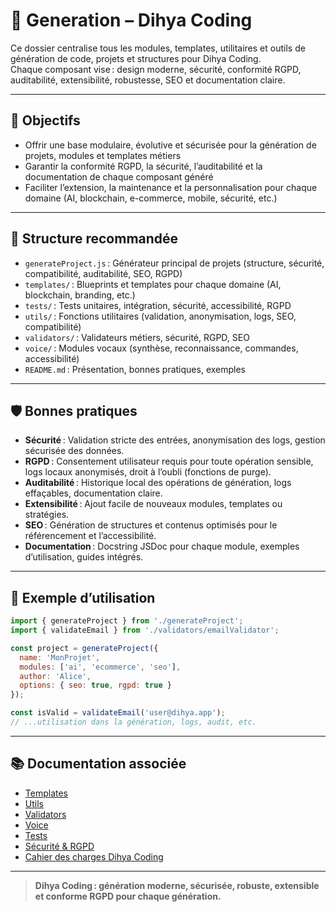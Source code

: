 # 🚀 Generation – Dihya Coding

Ce dossier centralise tous les modules, templates, utilitaires et outils de génération de code, projets et structures pour Dihya Coding.  
Chaque composant vise : design moderne, sécurité, conformité RGPD, auditabilité, extensibilité, robustesse, SEO et documentation claire.

---

## 🎯 Objectifs

- Offrir une base modulaire, évolutive et sécurisée pour la génération de projets, modules et templates métiers
- Garantir la conformité RGPD, la sécurité, l’auditabilité et la documentation de chaque composant généré
- Faciliter l’extension, la maintenance et la personnalisation pour chaque domaine (AI, blockchain, e-commerce, mobile, sécurité, etc.)

---

## 📁 Structure recommandée

- `generateProject.js` : Générateur principal de projets (structure, sécurité, compatibilité, auditabilité, SEO, RGPD)
- `templates/` : Blueprints et templates pour chaque domaine (AI, blockchain, branding, etc.)
- `tests/` : Tests unitaires, intégration, sécurité, accessibilité, RGPD
- `utils/` : Fonctions utilitaires (validation, anonymisation, logs, SEO, compatibilité)
- `validators/` : Validateurs métiers, sécurité, RGPD, SEO
- `voice/` : Modules vocaux (synthèse, reconnaissance, commandes, accessibilité)
- `README.md` : Présentation, bonnes pratiques, exemples

---

## 🛡️ Bonnes pratiques

- **Sécurité** : Validation stricte des entrées, anonymisation des logs, gestion sécurisée des données.
- **RGPD** : Consentement utilisateur requis pour toute opération sensible, logs locaux anonymisés, droit à l’oubli (fonctions de purge).
- **Auditabilité** : Historique local des opérations de génération, logs effaçables, documentation claire.
- **Extensibilité** : Ajout facile de nouveaux modules, templates ou stratégies.
- **SEO** : Génération de structures et contenus optimisés pour le référencement et l’accessibilité.
- **Documentation** : Docstring JSDoc pour chaque module, exemples d’utilisation, guides intégrés.

---

## 📝 Exemple d’utilisation

```js
import { generateProject } from './generateProject';
import { validateEmail } from './validators/emailValidator';

const project = generateProject({
  name: 'MonProjet',
  modules: ['ai', 'ecommerce', 'seo'],
  author: 'Alice',
  options: { seo: true, rgpd: true }
});

const isValid = validateEmail('user@dihya.app');
// ...utilisation dans la génération, logs, audit, etc.
```

---

## 📚 Documentation associée

- [Templates](./templates/README.md)
- [Utils](./utils/README.md)
- [Validators](./validators/README.md)
- [Voice](./voice/README.md)
- [Tests](./tests/README.md)
- [Sécurité & RGPD](./docs/security.md)
- [Cahier des charges Dihya Coding](../../../docs/user_guide/README.md)

---

> **Dihya Coding : génération moderne, sécurisée, robuste, extensible et conforme RGPD pour chaque génération.**